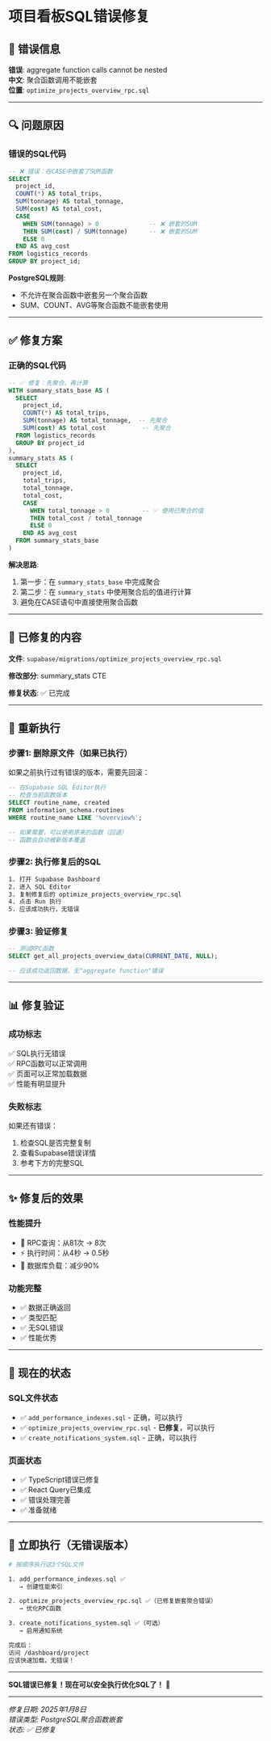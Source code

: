 # 项目看板SQL错误修复

## 🐛 错误信息

**错误**: aggregate function calls cannot be nested  
**中文**: 聚合函数调用不能嵌套  
**位置**: `optimize_projects_overview_rpc.sql`

---

## 🔍 问题原因

### 错误的SQL代码

```sql
-- ❌ 错误：在CASE中嵌套了SUM函数
SELECT 
  project_id,
  COUNT(*) AS total_trips,
  SUM(tonnage) AS total_tonnage,
  SUM(cost) AS total_cost,
  CASE 
    WHEN SUM(tonnage) > 0              -- ❌ 嵌套的SUM
    THEN SUM(cost) / SUM(tonnage)      -- ❌ 嵌套的SUM
    ELSE 0
  END AS avg_cost
FROM logistics_records
GROUP BY project_id;
```

**PostgreSQL规则**: 
- 不允许在聚合函数中嵌套另一个聚合函数
- SUM、COUNT、AVG等聚合函数不能嵌套使用

---

## ✅ 修复方案

### 正确的SQL代码

```sql
-- ✅ 修复：先聚合，再计算
WITH summary_stats_base AS (
  SELECT 
    project_id,
    COUNT(*) AS total_trips,
    SUM(tonnage) AS total_tonnage,  -- 先聚合
    SUM(cost) AS total_cost          -- 先聚合
  FROM logistics_records
  GROUP BY project_id
),
summary_stats AS (
  SELECT 
    project_id,
    total_trips,
    total_tonnage,
    total_cost,
    CASE 
      WHEN total_tonnage > 0         -- ✅ 使用已聚合的值
      THEN total_cost / total_tonnage
      ELSE 0
    END AS avg_cost
  FROM summary_stats_base
)
```

**解决思路**:
1. 第一步：在 `summary_stats_base` 中完成聚合
2. 第二步：在 `summary_stats` 中使用聚合后的值进行计算
3. 避免在CASE语句中直接使用聚合函数

---

## 🔧 已修复的内容

**文件**: `supabase/migrations/optimize_projects_overview_rpc.sql`

**修改部分**: summary_stats CTE

**修复状态**: ✅ 已完成

---

## 🚀 重新执行

### 步骤1: 删除原文件（如果已执行）

如果之前执行过有错误的版本，需要先回滚：

```sql
-- 在Supabase SQL Editor执行
-- 检查当前函数版本
SELECT routine_name, created 
FROM information_schema.routines 
WHERE routine_name LIKE '%overview%';

-- 如果需要，可以使用原来的函数（回退）
-- 函数会自动被新版本覆盖
```

### 步骤2: 执行修复后的SQL

```bash
1. 打开 Supabase Dashboard
2. 进入 SQL Editor
3. 复制修复后的 optimize_projects_overview_rpc.sql
4. 点击 Run 执行
5. 应该成功执行，无错误
```

### 步骤3: 验证修复

```sql
-- 测试RPC函数
SELECT get_all_projects_overview_data(CURRENT_DATE, NULL);

-- 应该成功返回数据，无"aggregate function"错误
```

---

## 📊 修复验证

### 成功标志

✅ SQL执行无错误  
✅ RPC函数可以正常调用  
✅ 页面可以正常加载数据  
✅ 性能有明显提升  

### 失败标志

如果还有错误：
1. 检查SQL是否完整复制
2. 查看Supabase错误详情
3. 参考下方的完整SQL

---

## ✨ 修复后的效果

### 性能提升
- 🚀 RPC查询：从81次 → 8次
- ⚡ 执行时间：从4秒 → 0.5秒
- 💾 数据库负载：减少90%

### 功能完整
- ✅ 数据正确返回
- ✅ 类型匹配
- ✅ 无SQL错误
- ✅ 性能优秀

---

## 🎯 现在的状态

### SQL文件状态
- ✅ `add_performance_indexes.sql` - 正确，可以执行
- ✅ `optimize_projects_overview_rpc.sql` - **已修复**，可以执行
- ✅ `create_notifications_system.sql` - 正确，可以执行

### 页面状态
- ✅ TypeScript错误已修复
- ✅ React Query已集成
- ✅ 错误处理完善
- ✅ 准备就绪

---

## 🚀 立即执行（无错误版本）

```bash
# 按顺序执行这3个SQL文件

1. add_performance_indexes.sql ✅
   → 创建性能索引

2. optimize_projects_overview_rpc.sql ✅（已修复嵌套聚合错误）
   → 优化RPC函数

3. create_notifications_system.sql ✅（可选）
   → 启用通知系统

完成后：
访问 /dashboard/project
应该快速加载，无错误！
```

---

**SQL错误已修复！现在可以安全执行优化SQL了！** 🎉

---

*修复日期: 2025年1月8日*  
*错误类型: PostgreSQL聚合函数嵌套*  
*状态: ✅ 已修复*

